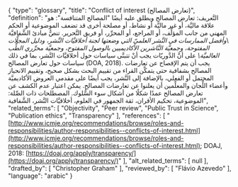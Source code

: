 {
    "type": "glossary",
    "title": "Conflict of interest (تعارض المصالح)",
    "definition": "التَّعريف: تعارض المصالح ويطلق عليه أيضًا \"المصالح المتنافسة\": هو علاقة ماليَّة، أو غير ماليَّة أو نشاط، أو مصلحة أخرى قد تضعف الموضوعية أو الحكم المهني من جانب المؤلِّف، أو المراجع، أو المحرِّر، أو فريق التَّحرير.  تنصُّ مبادئ الشَّفافيَّة \\_وأفضل الممارسات في النَّشر العلميّ التي وضعتها لجنة أخلاقيَّات النَّشر، ودليل المجلَّات المفتوحة، وجمعيَّة النَّاشرين الأكاديميين بالوصول المفتوح، وجمعيَّة محرِّري الطِّب العالميَّة\\_ على أنَّ الدَّوريّات يجب أنْ تتبنَّى سياسات حول أخلاقيَّات النَّشر، بما في ذلك سياسات حول تعارض المصالح (DOA, 2018). يجب أن يتم الإفصاح عن تعارضات المصالح بشفافية حتى يتمكَّن القراء من تقييم البحث بشكل صحيح، وتقييم الانحياز المحتمل أو الفعلي،  بالإضافة إلى النَّشر، يجب أيضًا على مقدمي العروض الأكاديميَّة وأعضاء اللِّجان والمعلِّمين أن يعلنوا عن تعارضات المصالح.  يمكن اعتبار عدم الكشف عن تعارض المصالح عمدًا شكلًا من أشكال سوء السُّلوك.  المصطلحات ذات الصِّلة: الموضوعية، تحكيم الأقران، ثقة الجمهور في العلوم، أخلاقيَّات النَّشر، الشَّفافية",
    "related_terms": [
        "Objectivity",
        "Peer review",
        "Public Trust in Science",
        "Publication ethics",
        "Transparency"
    ],
    "references": [
        "[http://www.icmje.org/recommendations/browse/roles-and-responsibilities/author-responsibilities--conflicts-of-interest.html](http://www.icmje.org/recommendations/browse/roles-and-responsibilities/author-responsibilities--conflicts-of-interest.html); DOAJ, 2018: [https://doaj.org/apply/transparency/](https://doaj.org/apply/transparency/)"
    ],
    "alt_related_terms": [
        null
    ],
    "drafted_by": [
        "Christopher Graham"
    ],
    "reviewed_by": [
        "Flávio Azevedo"
    ],
    "language": "arabic"
}